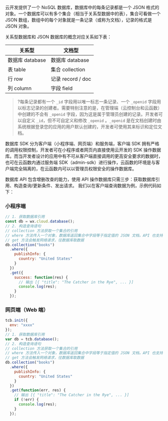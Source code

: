 云开发提供了一个 NoSQL 数据库，数据库中的每条记录都是一个 JSON 格式的对象。一个数据库可以有多个集合（相当于关系型数据中的表），集合可看做一个 JSON 数组，数组中的每个对象就是一条记录（或称为文档），记录的格式是 JSON 对象。

关系型数据库和 JSON 数据库的概念对应关系如下表：

| 关系型          | 文档型            |
| --------------- | ----------------- |
| 数据库 database | 数据库 database   |
| 表 table        | 集合 collection   |
| 行 row          | 记录 record / doc |
| 列 column       | 字段 field        |

> ?每条记录都有一个 `_id` 字段用以唯一标志一条记录、一个 `_openid` 字段用以标志记录的创建者。需要特别注意的是，在管理端（云控制台和云函数）中创建的不会有 `_openid` 字段，因为这是属于管理员创建的记录。开发者可以自定义 `_id`，但不可自定义和修改 `_openid` 。`_openid` 是在文档创建时由系统根据登录您的应用的用户默认创建的，开发者可使用其来标识和定位文档。

数据库 SDK 分为客户端（小程序端、网页端）和服务端，客户端 SDK 拥有严格的调用权限控制，开发者可在小程序或者网页内直接使用云开发的 SDK 操作数据库。而当开发者设计的应用中有不可从客户端直接调用的更高安全要求的数据时，也可在云函数内通过服务端 SDK（admin-sdk）进行操作，云函数的环境是与客户端完全隔离的，在云函数内可以以管理员权限安全的操作数据库。

数据库 API 包含增删改查的能力，使用 API 操作数据库只需三步：获取数据库引用、构造查询/更新条件、发出请求。
我们以在客户端查询数据为例，示例代码如下：

### 小程序端

```js
// 1. 获取数据库引用
const db = wx.cloud.database();
// 2. 构造查询语句
// collection 方法获取一个集合的引用
// where 方法传入一个对象，数据库返回集合中字段等于指定值的 JSON 文档。API 也支持高级的查询条件（比如大于、小于、in 等），具体见文档查看支持列表
// get 方法会触发网络请求，往数据库取数据
db.collection("books")
  .where({
    publishInfo: {
      country: "United States"
    }
  })
  .get({
    success: function(res) {
      // 输出 [{ "title": "The Catcher in the Rye", ... }]
      console.log(res);
    }
  });
```

### 网页端（Web 端）

```js
tcb.init({
  env: "xxxx"
});
// 1. 获取数据库引用
var db = tcb.database();
// 2. 构造查询语句
// collection 方法获取一个集合的引用
// where 方法传入一个对象，数据库返回集合中字段等于指定值的 JSON 文档。API 也支持高级的查询条件（比如大于、小于、in 等），具体见文档查看支持列表
// get 方法会触发网络请求，往数据库取数据
db.collection("books")
  .where({
    publishInfo: {
      country: "United States"
    }
  })
  .get(function(err, res) {
    // 输出 [{ "title": "The Catcher in the Rye", ... }]
    if (!err) {
      console.log(res);
    }
  });
```

